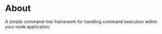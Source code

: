 # About
A simple command-line framework for handling command execution within your node application.

